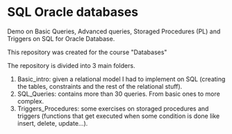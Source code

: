 # SQL Oracle databases

Demo on Basic Queries, Advanced queries, Storaged Procedures (PL) and Triggers on SQL for Oracle Database.

This repository was created for the course "Databases"

The repository is divided into 3 main folders.

1. Basic_intro: given a relational model I had to implement on SQL (creating the tables, constraints and the rest of the relational stuff).
2. SQL_Queries: contains more than 30 queries. From basic ones to more complex.
3. Triggers_Procedures: some exercises on storaged procedures and triggers (functions that get executed when some condition is done like insert, delete, update...).
